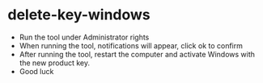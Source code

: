 # delete-key-windows
- Run the tool under Administrator rights
- When running the tool, notifications will appear, click ok to confirm
- After running the tool, restart the computer and activate Windows with the new product key.
- Good luck

